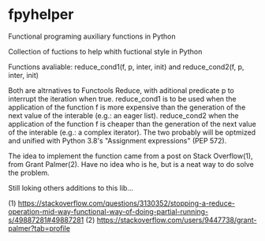# fpyhelper
Functional programing auxiliary functions in Python

Collection of fuctions to help whith fuctional style in Python

Functions avaliable:
reduce_cond1(f, p, inter, init)
and
reduce_cond2(f, p, inter, init)

Both are altrnatives to Functools Reduce, with aditional predicate p to interrupt the iteration when true. reduce_cond1 is to be used when the application of the function f is more expensive than the generation of the next value of the interable (e.g.: an eager list). reduce_cond2 when the application of the function f is cheaper than the generation of the next value of the interable (e.g.: a complex iterator).
The two probably will be optmized and unified with Python 3.8's "Assignment expressions" (PEP 572).

The idea to implement the function came from a post on Stack Overflow(1), from Grant Palmer(2). Have no idea who is he, but is a neat way to do solve the problem. 

Still loking others additions to this lib...



(1) https://stackoverflow.com/questions/3130352/stopping-a-reduce-operation-mid-way-functional-way-of-doing-partial-running-s/49887281#49887281
(2) https://stackoverflow.com/users/9447738/grant-palmer?tab=profile